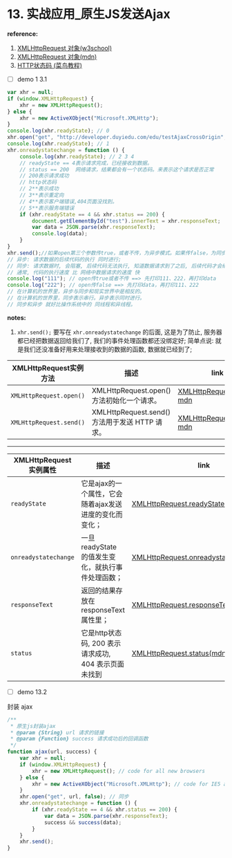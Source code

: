 # 13. 实战应用_原生JS发送Ajax

**reference:**

1. [XMLHttpRequest 对象(w3school)](https://www.w3school.com.cn/xml/xml_http.asp)
2. [XMLHttpRequest 对象(mdn)](https://developer.mozilla.org/zh-CN/docs/Web/API/XMLHttpRequest)
3. [HTTP状态码 (菜鸟教程)](https://www.runoob.com/http/http-status-codes.html)

- [ ] demo 1 3.1

```js
var xhr = null;
if (window.XMLHttpRequest) {
    xhr = new XMLHttpRequest();
} else {
    xhr = new ActiveXObject("Microsoft.XMLHttp");
}
console.log(xhr.readyState); // 0
xhr.open("get", "http://developer.duyiedu.com/edu/testAjaxCrossOrigin", false); // 初始化服务连接
console.log(xhr.readyState); // 1
xhr.onreadystatechange = function () {
    console.log(xhr.readyState); // 2 3 4
    // readyState == 4表示请求完成，已经接收到数据。
    // status == 200  网络请求，结果都会有一个状态码。来表示这个请求是否正常
    // 200表示请求成功
    // http状态码
    // 2**表示成功
    // 3**表示重定向
    // 4**表示客户端错误,404页面没找到。
    // 5**表示服务端错误
    if (xhr.readyState == 4 && xhr.status == 200) {
        document.getElementById("test").innerText = xhr.responseText;
        var data = JSON.parse(xhr.responseText);
        console.log(data);
    }
}
xhr.send();//如果open第三个参数传true，或者不传，为异步模式。如果传false，为同步模式。
// 异步: 请求数据的后续代码的执行 同时进行;
// 同步: 请求数据时, 会阻塞, 后续代码无法执行, 知道数据请求到了之后, 后续代码才会继续执行;
// 通常, 代码的执行速度 比 网络中数据请求的速度 快
console.log("111"); // open传true或者不传 ==> 先打印111、222，再打印data
console.log("222"); // open传false ==> 先打印data，再打印111、222
// 在计算机的世界里，异步与同步和现实世界中是相反的。
// 在计算机的世界里，同步表示串行。异步表示同时进行。
// 同步和异步 就好比操作系统中的 同线程和异线程。
```

**notes:**

1. `xhr.send();` 要写在 `xhr.onreadystatechange` 的后面, 这是为了防止, 服务器都已经把数据返回给我们了, 我们的事件处理函数都还没绑定好;
   简单点说: 就是我们还没准备好用来处理接收到的数据的函数, 数据就已经到了;

| XMLHttpRequest实例方法  | 描述                                           | link                                                                                              |
| ----------------------- | ---------------------------------------------- | ------------------------------------------------------------------------------------------------- |
| `XMLHttpRequest.open()` | XMLHttpRequest.open() 方法初始化一个请求。     | [XMLHttpRequest.open() mdn](https://developer.mozilla.org/zh-CN/docs/Web/API/XMLHttpRequest/open) |
| `XMLHttpRequest.send()` | XMLHttpRequest.send() 方法用于发送 HTTP 请求。 | [XMLHttpRequest.send() mdn](https://developer.mozilla.org/zh-CN/docs/Web/API/XMLHttpRequest/send) |

---

| XMLHttpRequest实例属性 | 描述                                                   | link                                                                                                                         |
| ---------------------- | ------------------------------------------------------ | ---------------------------------------------------------------------------------------------------------------------------- |
| `readyState`           | 它是ajax的一个属性，它会随着ajax发送进度的变化而变化； | [XMLHttpRequest.readyState(mdn)](https://developer.mozilla.org/zh-CN/docs/Web/API/XMLHttpRequest/readyState)                 |
| `onreadystatechange`   | 一旦readyState 的值发生变化，就执行事件处理函数；      | [XMLHttpRequest.onreadystatechange(mdn)](https://developer.mozilla.org/zh-CN/docs/Web/API/XMLHttpRequest/onreadystatechange) |
| `responseText`         | 返回的结果存放在 responseText 属性里；                 | [XMLHttpRequest.responseText(mdn)](https://developer.mozilla.org/zh-CN/docs/Web/API/XMLHttpRequest/responseText)             |
| `status`               | 它是http状态码, 200 表示请求成功, 404 表示页面未找到   | [XMLHttpRequest.status(mdn)](https://developer.mozilla.org/zh-CN/docs/Web/API/XMLHttpRequest/status)                         |





- [ ] demo 13.2

封装 ajax

```js
/**
 * 原生js封装ajax
 * @param {String} url 请求的链接
 * @param {Function} success 请求成功后的回调函数
 */
function ajax(url, success) {
    var xhr = null;
    if (window.XMLHttpRequest) {
        xhr = new XMLHttpRequest(); // code for all new browsers
    } else {
        xhr = new ActiveXObject("Microsoft.XMLHttp"); // code for IE5 and IE6
    }
    xhr.open("get", url, false); // 同步
    xhr.onreadystatechange = function () {
        if (xhr.readyState == 4 && xhr.status == 200) {
            var data = JSON.parse(xhr.responseText);
            success && success(data);
        }
    }
    xhr.send();
}
```
